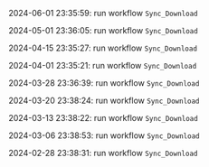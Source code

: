 2024-06-01 23:35:59: run workflow `Sync_Download` 

2024-05-01 23:36:05: run workflow `Sync_Download` 

2024-04-15 23:35:27: run workflow `Sync_Download` 

2024-04-01 23:35:21: run workflow `Sync_Download` 

2024-03-28 23:36:39: run workflow `Sync_Download` 

2024-03-20 23:38:24: run workflow `Sync_Download` 

2024-03-13 23:38:22: run workflow `Sync_Download` 

2024-03-06 23:38:53: run workflow `Sync_Download` 

2024-02-28 23:38:31: run workflow `Sync_Download` 


